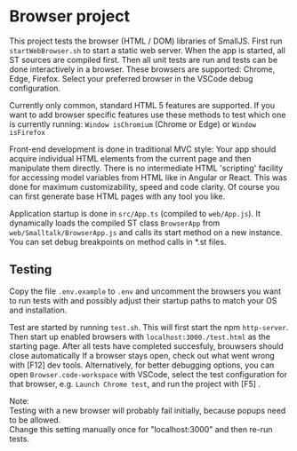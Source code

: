 
# Browser project

This project tests the browser (HTML / DOM) libraries of SmallJS.
First run `startWebBrowser.sh` to start a static web server.
When the app is started, all ST sources are compiled first.
Then all unit tests are run and tests can be done interactively in a browser. These browsers are supported: Chrome, Edge, Firefox. Select your preferred browser in the VSCode debug configuration.

Currently only common, standard HTML 5 features are supported.
If you want to add browser specific features use these methods to test which one is currently running:
`Window isChromium` (Chrome or Edge) or `Window isFirefox`

Front-end development is done in traditional MVC style:
Your app should acquire individual HTML elements from the current page and then manipulate them directly.
There is no intermediate HTML 'scripting' facility for accessing model variables from HTML like in Angular or React.
This was done for maximum customizability, speed and code clarity.
Of course you can first generate base HTML pages with any tool you like.

Application startup is done in `src/App.ts` (compiled to `web/App.js`).
It dynamically loads the compiled ST class `BrowserApp` from `web/Smalltalk/BrowserApp.js`
and calls its start method on a new instance.
You can set debug breakpoints on method calls in *.st files.

## Testing

Copy the file `.env.example` to `.env` and uncomment the browsers you want to run tests with
and possibly adjust their startup paths to match your OS and installation.

Test are started by running `test.sh`. This will first start the npm `http-server`.
Then start up enabled browsers with `localhost:3000./test.html` as the starting page.
After all tests have completed succesfuly, brouwsers should close automatically
If a browser stays open, check out what went wrong with [F12] dev tools.
Alternatively, for better debugging options, you can open `Browser.code-workspace` with VSCode,
select the test configuration for that browser, e.g. `Launch Chrome test`, and run the project with [F5] .

Note:\
Testing with a new browser will probably fail initially, because popups need to be allowed.\
Change this setting manually once for "localhost:3000" and then re-run tests.
